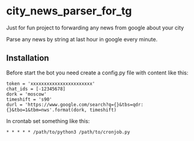 # city_news_parser_for_tg
Just for fun project to forwarding any news from google about your city

Parse any news by string at last hour in google every minute.

## Installation
Before start the bot you need create a config.py file with content like this:

```
token = 'xxxxxxxxxxxxxxxxxxxxxxx'
chat_ids = [-12345678]
dork = 'moscow'
timeshift = 's90'
durl = 'https://www.google.com/search?q={}&tbs=qdr:{}&tbo=1&tbm=nws'.format(dork, timeshift)
```
In crontab set something like this:

```
* * * * * /path/to/python3 /path/to/cronjob.py
```
